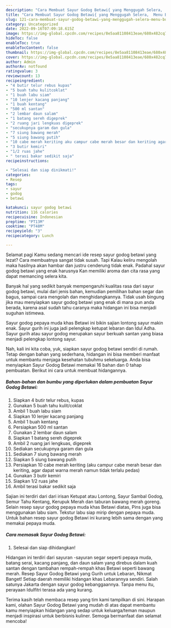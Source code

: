 ```yaml
---
description: "Cara Membuat Sayur Godog Betawi{ yang Menggugah Selera,  Menu Buat lebaran"
title: "Cara Membuat Sayur Godog Betawi{ yang Menggugah Selera,  Menu Buat lebaran"
slug: 121-cara-membuat-sayur-godog-betawi-yang-menggugah-selera-menu-buat-lebaran
category: Uncategorized
date: 2022-09-16T07:09:18.615Z
image: https://img-global.cpcdn.com/recipes/8e5aa81108413eae/680x482cq70/sayur-godog-betawi-foto-resep-utama.jpg
hideToc: false
enableToc: true
enableTocContent: false
thumbnail: https://img-global.cpcdn.com/recipes/8e5aa81108413eae/680x482cq70/sayur-godog-betawi-foto-resep-utama.jpg
cover: https://img-global.cpcdn.com/recipes/8e5aa81108413eae/680x482cq70/sayur-godog-betawi-foto-resep-utama.jpg
author: Admin
authorAv: notfound
ratingvalue: 3
reviewcount: 13
recipeingredient:
- "4 butir telur rebus kupas"
- "5 buah tahu kulitcoklat"
- "1 buah labu siam"
- "10 lenjer kacang panjang"
- "1 buah kentang"
- "500 ml santan"
- "2 lembar daun salam"
- "1 batang sereh digeprek"
- "2 ruang jari lengkuas digeprek"
- "secukupnya garam dan gula"
- "7 siung bawang merah"
- "5 siung bawang putih"
- "10 cabe merah keriting aku campur cabe merah besar dan keriting agar dapat warna merah namun tidak terlalu pedas"
- "3 butir kemiri"
- "1/2 ruas jahe"
- " terasi bakar sedikit saja"
recipeinstructions:

- "Selesai dan siap dinikmati!"
categories:
- Resep
tags:
- sayur
- godog
- betawi

katakunci: sayur godog betawi 
nutrition: 116 calories
recipecuisine: Indonesian
preptime: "PT13M"
cooktime: "PT48M"
recipeyield: "3"
recipecategory: Lunch

---
```



Selamat pagi Kamu sedang mencari ide resep sayur godog betawi yang lezat? Cara membuatnya sangat tidak susah. Tapi Kalau keliru mengolah maka hasilnya akan hambar dan justru cenderung tidak enak. Padahal sayur godog betawi yang enak harusnya Kan memiliki aroma dan cita rasa yang dapat memancing selera kita.


Banyak hal yang sedikit banyak mempengaruhi kualitas rasa dari sayur godog betawi, mulai dari jenis bahan, kemudian pemilihan bahan segar dan bagus, sampai cara mengolah dan menghidangkannya. Tidak usah bingung jika mau menyiapkan sayur godog betawi yang enak di mana pun anda berada, karena asal sudah tahu caranya maka hidangan ini bisa menjadi suguhan istimewa.

Sayur godog pepaya muda khas Betawi ini bikin sajian lontong sayur makin enak. Sayur gurih ini juga jadi pelengkap ketupat lebaran dan Idul Adha. Sayur gurih atau sayur godog merupakan sayur berkuah santan yang biasa menjadi pelengkap lontong sayur.


Nah, kali ini kita coba, yuk, siapkan sayur godog betawi sendiri di rumah. Tetap dengan bahan yang sederhana, hidangan ini bisa memberi manfaat untuk membantu menjaga kesehatan tubuhmu sekeluarga. Anda bisa menyiapkan Sayur Godog Betawi memakai 16 bahan dan 0 tahap pembuatan. Berikut ini cara untuk membuat hidangannya.

<!--inarticleads1-->

##### Bahan-bahan dan bumbu yang diperlukan dalam pembuatan Sayur Godog Betawi:

1. Siapkan 4 butir telur rebus, kupas
1. Gunakan 5 buah tahu kulit/coklat
1. Ambil 1 buah labu siam
1. Siapkan 10 lenjer kacang panjang
1. Ambil 1 buah kentang
1. Persiapkan 500 ml santan
1. Gunakan 2 lembar daun salam
1. Siapkan 1 batang sereh digeprek
1. Ambil 2 ruang jari lengkuas, digeprek
1. Sediakan secukupnya garam dan gula
1. Sediakan 7 siung bawang merah
1. Siapkan 5 siung bawang putih
1. Persiapkan 10 cabe merah keriting (aku campur cabe merah besar dan keriting, agar dapat warna merah namun tidak terlalu pedas)
1. Gunakan 3 butir kemiri
1. Siapkan 1/2 ruas jahe
1. Ambil  terasi bakar sedikit saja


Sajian ini terdiri dari dari irisan Ketupat atau Lontong, Sayur Sambal Godog, Semur Tahu Kentang, Kerupuk Merah dan taburan bawang merah goreng. Selain resep sayur godog pepaya muda khas Betawi diatas, Pins juga bisa menggunakan labu siam. Tekstur labu siap mirip dengan pepaya muda. Untuk bahan resep sayur godog Betawi ini kurang lebih sama dengan yang memakai pepaya muda. 

<!--inarticleads2-->

##### Cara memasak Sayur Godog Betawi:


1. Selesai dan siap dihidangkan!

Hidangan ini terdiri dari sayuran -sayuran segar seperti pepaya muda, batang serai, kacang panjang, dan daun salam yang direbus dalam kuah santan dengan tambahan rempah-rempah khas Betawi seperti bawang merah. Resep Sayur Godog Betawi yang Gurih untuk Lebaran, Nikmat Banget! Setiap daerah memiliki hidangan khas Lebarannya sendiri. Salah satunya Jakarta dengan sayur godog kebanggaannya. Tanpa menu itu, perayaan Idulfitri terasa ada yang kurang. 

Terima kasih telah membaca resep yang tim kami tampilkan di sini. Harapan kami, olahan Sayur Godog Betawi yang mudah di atas dapat membantu kamu menyiapkan hidangan yang sedap untuk keluarga/teman maupun menjadi inspirasi untuk berbisnis kuliner. Semoga bermanfaat dan selamat mencoba!
